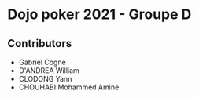 # Dojo poker 2021 - Groupe D

## Contributors

* Gabriel Cogne
* D'ANDREA William
* CLODONG Yann
* CHOUHABI Mohammed Amine